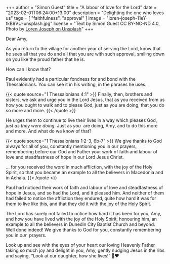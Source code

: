 +++
author = "Simon Guest"
title = "A labour of love for the Lord"
date = "2023-02-01T06:24:00+13:00"
description = "Delighting the one who loves us"
tags = [ "faithfulness", "approval" ]
image = "loren-joseph-11eY-tkB9VU-unsplash.jpg"
license = "Text by Simon Guest CC BY-NC-ND 4.0, Photo by [Loren Joseph on Unsplash](https://unsplash.com/photos/11eY-tkB9VU)"
+++

Dear Amy,

As you return to the village for another year of serving the Lord, know that he sees all that you do and all that you are with such approval, smiling down on you like the proud father that he is.

How can I know that?

Paul evidently had a particular fondness for and bond with the Thessalonians. You can see it in his writing, in the phrases he uses.

{{< quote source="1 Thessalonians 4:1" >}}
Finally, then, brothers and sisters, we ask and urge you in the Lord Jesus, that as you received from us how you ought to walk and to please God, just as you are doing, that you do so more and more.
{{< /quote >}}

He urges them to continue to live their lives in a way which pleases God, _just as they were doing_. Just as _you_  are doing, Amy, and to do this more and more. And what do we know of that?

{{< quote source="1 Thessalonians 1:2-3, 6b-7" >}}
We give thanks to God always for all of you, constantly mentioning you in our prayers, remembering before our God and Father your work of faith and labour of love and steadfastness of hope in our Lord Jesus Christ.

... for you received the word in much affliction, with the joy of the Holy Spirit, so that you became an example to all the believers in Macedonia and in Achaia.
{{< /quote >}}

Paul had noticed their work of faith and labour of love and steadfastness of hope in Jesus, and so had the Lord, and it pleased him. And neither of them had failed to notice the affliction they endured, quite how hard it was for them to live like this, and that they did it with the joy of the Holy Spirit.

The Lord has surely not failed to notice how hard it has been for you, Amy, and how you have lived with the joy of the Holy Spirit, honouring him, an example to all the believers in Dunedin City Baptist Church and beyond. Well done indeed! We give thanks to God for you, constantly remembering you in _our_  prayers.

Look up and see with the eyes of your heart our loving Heavenly Father taking so much joy and delight in you, Amy, gently nudging Jesus in the ribs and saying, “Look at our daughter, how she lives!” 🙏❤️
